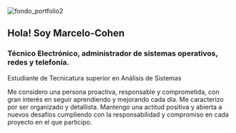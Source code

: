 
![fondo_portfolio2](https://github.com/user-attachments/assets/4a488fc5-2392-405c-b4a6-dba078490969)
<h3 align="left">
<h2 align="left">Hola! Soy Marcelo-Cohen</h2>
<h3 align="left">Técnico Electrónico, administrador de sistemas operativos, redes y telefonía.</h3>
Estudiante de Tecnicatura superior en Análisis de Sistemas
</h3>

Me considero una persona proactiva, responsable y comprometida, con gran interés en seguir aprendiendo y mejorando cada día. 
Me caracterizo por ser organizado y detallista. Mantengo una actitud positiva y abierta a nuevos desafíos cumpliendo con la responsabilidad y compromiso en cada proyecto en el que participo.
